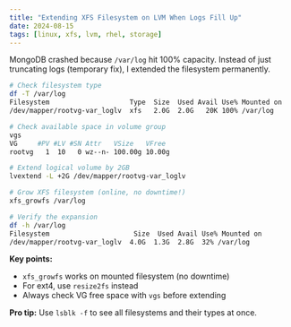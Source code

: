 ```yaml
---
title: "Extending XFS Filesystem on LVM When Logs Fill Up"
date: 2024-08-15
tags: [linux, xfs, lvm, rhel, storage]
---
```


MongoDB crashed because `/var/log` hit 100% capacity. Instead of just truncating logs (temporary fix), I extended the filesystem permanently.

```bash
# Check filesystem type
df -T /var/log
Filesystem                    Type  Size  Used Avail Use% Mounted on
/dev/mapper/rootvg-var_loglv  xfs   2.0G  2.0G   20K 100% /var/log

# Check available space in volume group
vgs
VG     #PV #LV #SN Attr   VSize   VFree
rootvg   1  10   0 wz--n- 100.00g 10.00g

# Extend logical volume by 2GB
lvextend -L +2G /dev/mapper/rootvg-var_loglv

# Grow XFS filesystem (online, no downtime!)
xfs_growfs /var/log

# Verify the expansion
df -h /var/log
Filesystem                     Size  Used Avail Use% Mounted on
/dev/mapper/rootvg-var_loglv  4.0G  1.3G  2.8G  32% /var/log
```

**Key points:**
- `xfs_growfs` works on mounted filesystem (no downtime)
- For ext4, use `resize2fs` instead
- Always check VG free space with `vgs` before extending

**Pro tip:** Use `lsblk -f` to see all filesystems and their types at once.